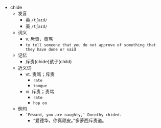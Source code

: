 - chide
  - 发音
    - 英 `/tʃaɪd/`
    - 美 `/tʃaɪd/`
  - 词义
    - v. 斥责，责骂
    - `to tell someone that you do not approve of something that they have done or said`
  - 记忆
    - 斥责(chide)孩子(child)
  - 近义词
    - vt. 责骂；斥责
      - `rate`
      - `tongue`
    - vi. 斥责；责骂
      - `rate`
      - `hop on`
  - 例句
    - `‘Edward, you are naughty,’ Dorothy chided.`
      - “爱德华，你真顽皮。”多萝西斥责道。

